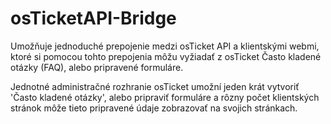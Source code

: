 # osTicketAPI-Bridge
Umožňuje jednoduché prepojenie medzi osTicket API a klientskými webmi, ktoré si pomocou tohto prepojenia môžu vyžiadať z osTicket Často kladené otázky (FAQ), alebo pripravené formuláre. 

Jednotné administračné rozhranie osTicket umožní jeden krát vytvoriť 'Často kladené otázky', alebo pripraviť formuláre a rôzny počet klientských stránok môže tieto pripravené údaje zobrazovať na svojich stránkach.
